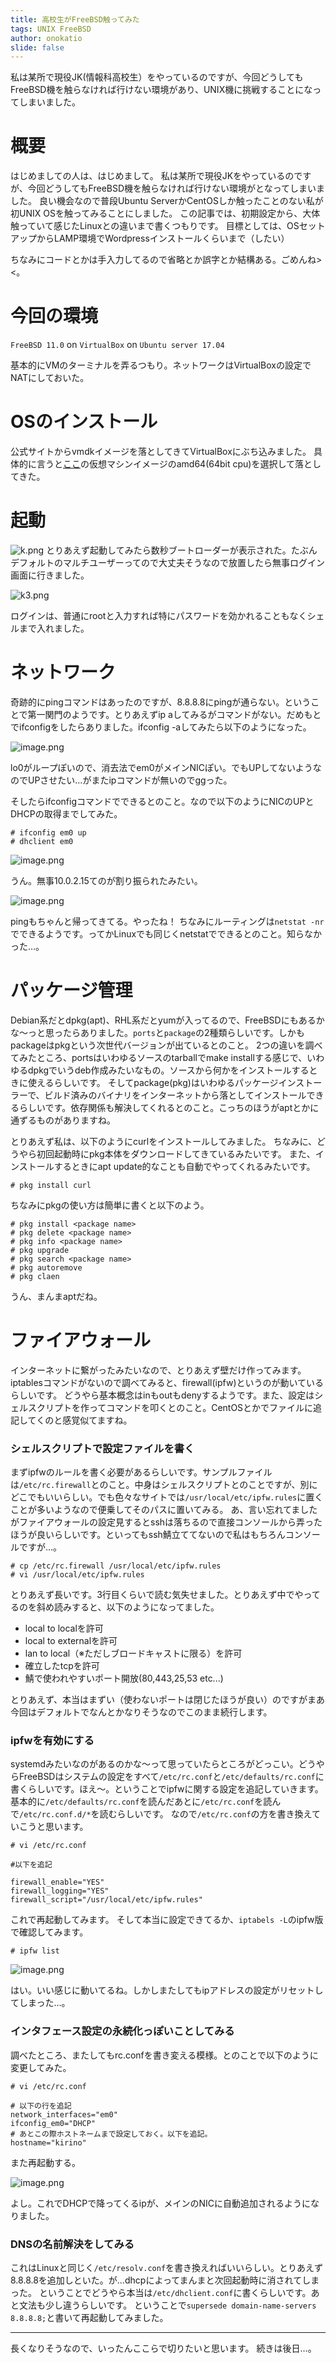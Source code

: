 ```yaml
---
title: 高校生がFreeBSD触ってみた
tags: UNIX FreeBSD
author: onokatio
slide: false
---
```

私は某所で現役JK(情報科高校生）をやっているのですが、今回どうしてもFreeBSD機を触らなければ行けない環境があり、UNIX機に挑戦することになってしまいました。

# 概要

はじめましての人は、はじめまして。
私は某所で現役JKをやっているのですが、今回どうしてもFreeBSD機を触らなければ行けない環境がとなってしまいました。
良い機会なので普段Ubuntu ServerかCentOSしか触ったことのない私が初UNIX OSを触ってみることにしました。
この記事では、初期設定から、大体触っていて感じたLinuxとの違いまで書くつもりです。
目標としては、OSセットアップからLAMP環境でWordpressインストールくらいまで（したい）

ちなみにコードとかは手入力してるので省略とか誤字とか結構ある。ごめんね><。

# 今回の環境

`FreeBSD 11.0` on `VirtualBox` on `Ubuntu server 17.04`

基本的にVMのターミナルを弄るつもり。ネットワークはVirtualBoxの設定でNATにしておいた。

# OSのインストール

公式サイトからvmdkイメージを落としてきてVirtualBoxにぶち込みました。
具体的に言うと[ここ](https://www.freebsd.org/ja/where.html)の仮想マシンイメージのamd64(64bit cpu)を選択して落としてきた。

# 起動

![k.png](https://qiita-image-store.s3.amazonaws.com/0/154157/3b9ff4ee-f2f9-456f-0936-bf909144ac83.png)
とりあえず起動してみたら数秒ブートローダーが表示された。たぶんデフォルトのマルチユーザーってので大丈夫そうなので放置したら無事ログイン画面に行きました。

![k3.png](https://qiita-image-store.s3.amazonaws.com/0/154157/3ccd4988-6236-f1e0-d1a1-2cc5ea767df5.png)

ログインは、普通にrootと入力すれば特にパスワードを効かれることもなくシェルまで入れました。

# ネットワーク

奇跡的にpingコマンドはあったのですが、8.8.8.8にpingが通らない。ということで第一関門のようです。とりあえずip aしてみるがコマンドがない。だめもとでifconfigをしたらありました。ifconfig -aしてみたら以下のようになった。

![image.png](https://qiita-image-store.s3.amazonaws.com/0/154157/440940d2-781c-ce41-06c5-967e38f7c153.png)

lo0がループぽいので、消去法でem0がメインNICぽい。でもUPしてないようなのでUPさせたい…がまたipコマンドが無いのでggった。

そしたらifconfigコマンドでできるとのこと。なので以下のようにNICのUPとDHCPの取得までしてみた。

```shell-session:shell
# ifconfig em0 up
# dhclient em0
```

![image.png](https://qiita-image-store.s3.amazonaws.com/0/154157/38cf2dc5-5bfe-123d-a0b2-5f84b03faceb.png)

うん。無事10.0.2.15てのが割り振られたみたい。

![image.png](https://qiita-image-store.s3.amazonaws.com/0/154157/4ca4abbe-247a-fd9c-e4ec-5a3b32f9198f.png)

pingもちゃんと帰ってきてる。やったね！
ちなみにルーティングは`netstat -nr`でできるようです。ってかLinuxでも同じくnetstatでできるとのこと。知らなかった…。

# パッケージ管理

Debian系だとdpkg(apt)、RHL系だとyumが入ってるので、FreeBSDにもあるかな〜っと思ったらありました。`ports`と`package`の2種類らしいです。しかもpackageはpkgという次世代バージョンが出ているとのこと。
2つの違いを調べてみたところ、portsはいわゆるソースのtarballでmake installする感じで、いわゆるdpkgでいうdeb作成みたいなもの。ソースから何かをインストールするときに使えるらしいです。
そしてpackage(pkg)はいわゆるパッケージインストーラーで、ビルド済みのバイナリをインターネットから落としてインストールできるらしいです。依存関係も解決してくれるとのこと。こっちのほうがaptとかに通ずるものがありますね。

とりあえず私は、以下のようにcurlをインストールしてみました。
ちなみに、どうやら初回起動時にpkg本体をダウンロードしてきているみたいです。
また、インストールするときにapt update的なことも自動でやってくれるみたいです。

```shell-session:shell
# pkg install curl
```

ちなみにpkgの使い方は簡単に書くと以下のよう。

```shell-session:shell
# pkg install <package name>
# pkg delete <package name>
# pkg info <package name>
# pkg upgrade
# pkg search <package name>
# pkg autoremove
# pkg claen
```
うん、まんまaptだね。

# ファイアウォール
インターネットに繋がったみたいなので、とりあえず壁だけ作ってみます。iptablesコマンドがないので調べてみると、firewall(ipfw)というのが動いているらしいです。
どうやら基本概念はinもoutもdenyするようです。また、設定はシェルスクリプトを作ってコマンドを叩くとのこと。CentOSとかでファイルに追記してくのと感覚似てますね。

### シェルスクリプトで設定ファイルを書く

まずipfwのルールを書く必要があるらしいです。サンプルファイルは`/etc/rc.firewall`とのこと。中身はシェルスクリプトとのことですが、別にどこでもいいらしい。でも色々なサイトでは`/usr/local/etc/ipfw.rules`に置くことが多いようなので便乗してそのパスに置いてみる。
あ、言い忘れてましたがファイアウォールの設定見するとsshは落ちるので直接コンソールから弄ったほうが良いらしいです。といってもssh鯖立ててないので私はもちろんコンソールですが…。

```shell-session:shell
# cp /etc/rc.firewall /usr/local/etc/ipfw.rules
# vi /usr/local/etc/ipfw.rules
```

とりあえず長いです。3行目くらいで読む気失せました。とりあえず中でやってるのを斜め読みすると、以下のようになってました。

>
- local to localを許可
- local to externalを許可
- lan to local（※ただしブロードキャストに限る）を許可
- 確立したtcpを許可
- 鯖で使われやすいポート開放(80,443,25,53 etc...)

とりあえず、本当はまずい（使わないポートは閉じたほうが良い）のですがまあ今回はデフォルトでなんとかなりそうなのでこのまま続行します。

### ipfwを有効にする

systemdみたいなのがあるのかな〜って思っていたらところがどっこい。どうやらFreeBSDはシステムの設定をすべて`/etc/rc.conf`と`/etc/defaults/rc.conf`に書くらしいです。ほえ〜。ということでipfwに関する設定を追記していきます。
基本的に`/etc/defaults/rc.conf`を読んだあとに`/etc/rc.conf`を読んで`/etc/rc.conf.d/*`を読むらしいです。
なので`/etc/rc.conf`の方を書き換えていこうと思います。

```shell-session:shell
# vi /etc/rc.conf

#以下を追記

firewall_enable="YES"
firewall_logging="YES"
firewall_script="/usr/local/etc/ipfw.rules"
```

これで再起動してみます。
そして本当に設定できてるか、`iptabels -L`のipfw版で確認してみます。

```shell-session:shell
# ipfw list
```

![image.png](https://qiita-image-store.s3.amazonaws.com/0/154157/3023a92a-12e1-53ea-b764-20d410e60651.png)

はい。いい感じに動いてるね。しかしまたしてもipアドレスの設定がリセットしてしまった…。

### インタフェース設定の永続化っぽいことしてみる

調べたところ、またしてもrc.confを書き変える模様。とのことで以下のように変更してみた。

```shell-session:shell
# vi /etc/rc.conf

# 以下の行を追記
network_interfaces="em0"
ifconfig_em0="DHCP"
# あとこの際ホストネームまで設定しておく。以下を追記。
hostname="kirino"
```

また再起動する。

![image.png](https://qiita-image-store.s3.amazonaws.com/0/154157/3eee3cff-361c-5883-2902-e211b7a67817.png)

よし。これでDHCPで降ってくるipが、メインのNICに自動追加されるようになりました。

### DNSの名前解決をしてみる

これはLinuxと同じく`/etc/resolv.conf`を書き換えればいいらしい。とりあえず8.8.8.8を追加しといた。が…dhcpによってまんまと次回起動時に消されてしまった。
ということでどうやら本当は`/etc/dhclient.conf`に書くらしいです。あと文法も少し違うらしいです。
ということで`supersede domain-name-servers 8.8.8.8;`と書いて再起動してみました。

----

長くなりそうなので、いったんここらで切りたいと思います。
続きは後日…。

